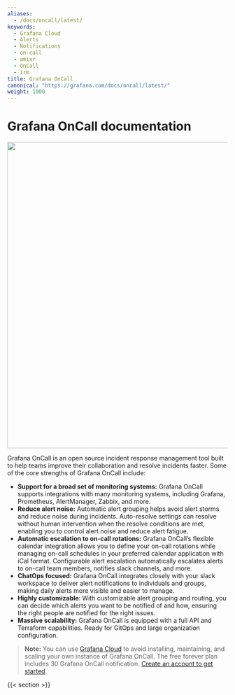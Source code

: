 ```yaml
---
aliases:
  - /docs/oncall/latest/
keywords:
  - Grafana Cloud
  - Alerts
  - Notifications
  - on-call
  - amixr
  - OnCall
  - irm
title: Grafana OnCall
canonical: "https://grafana.com/docs/oncall/latest/"
weight: 1000
---
```


# Grafana OnCall documentation

<img src="/static/img/docs/oncall/oncall-logo.png" class="no-shadow" width="700px">


Grafana OnCall is an open source incident response management tool built to help teams improve their collaboration and resolve incidents faster. Some of the core strengths of Grafana OnCall include:

- **Support for a broad set of monitoring systems:** Grafana OnCall supports integrations with many monitoring systems, including Grafana, Prometheus, AlertManager, Zabbix, and more. 
- **Reduce alert noise:** Automatic alert grouping helps avoid alert storms and reduce noise during incidents. Auto-resolve settings can resolve without human intervention when the resolve conditions are met, enabling you to control alert noise and reduce alert fatigue. 
- **Automatic escalation to on-call rotations:** Grafana OnCall’s flexible calendar integration allows you to define your on-call rotations while managing on-call schedules in your preferred calendar application with iCal format. Configurable alert escalation automatically escalates alerts to on-call team members, notifies slack channels, and more. 
- **ChatOps focused:** Grafana OnCall integrates closely with your slack workspace to deliver alert notifications to individuals and groups, making daily alerts more visible and easier to manage.
- **Highly customizable**: With customizable alert grouping and routing, you can decide which alerts you want to be notified of and how, ensuring the right people are notified for the right issues. 
- **Massive scalability:** Grafana OnCall is equipped with a full API and Terraform capabilities. Ready for GitOps and large organization configuration. 


> **Note:** You can use [Grafana Cloud](https://grafana.com/products/cloud/?plcmt=nav-products-cta1&cta=cloud) to avoid installing, maintaining, and scaling your own instance of Grafana OnCall. The free forever plan includes 30 Grafana OnCall notification. [Create an account to get started](https://grafana.com/auth/sign-up/create-user?pg=oncall&plcmt=hero-btn-1).

{{< section >}}
